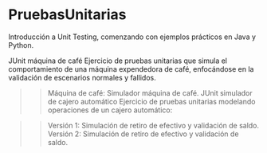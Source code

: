 # PruebasUnitarias

Introducción a Unit Testing, comenzando con ejemplos prácticos en Java y Python.

JUnit máquina de café
Ejercicio de pruebas unitarias que simula el comportamiento de una máquina expendedora de café, enfocándose en la validación de escenarios normales y fallidos.

>> Máquina de café: Simulador máquina de café.
JUnit simulador de cajero automático
Ejercicio de pruebas unitarias modelando operaciones de un cajero automático:

>> Versión 1: Simulación de retiro de efectivo y validación de saldo.
>> Versión 2: Simulación de retiro de efectivo y validación de saldo.